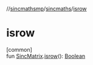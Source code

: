 //[sincmathsmp](../../index.md)/[sincmaths](index.md)/[isrow](isrow.md)

# isrow

[common]\
fun [SincMatrix](-sinc-matrix/index.md).[isrow](isrow.md)(): [Boolean](https://kotlinlang.org/api/latest/jvm/stdlib/kotlin/-boolean/index.html)
